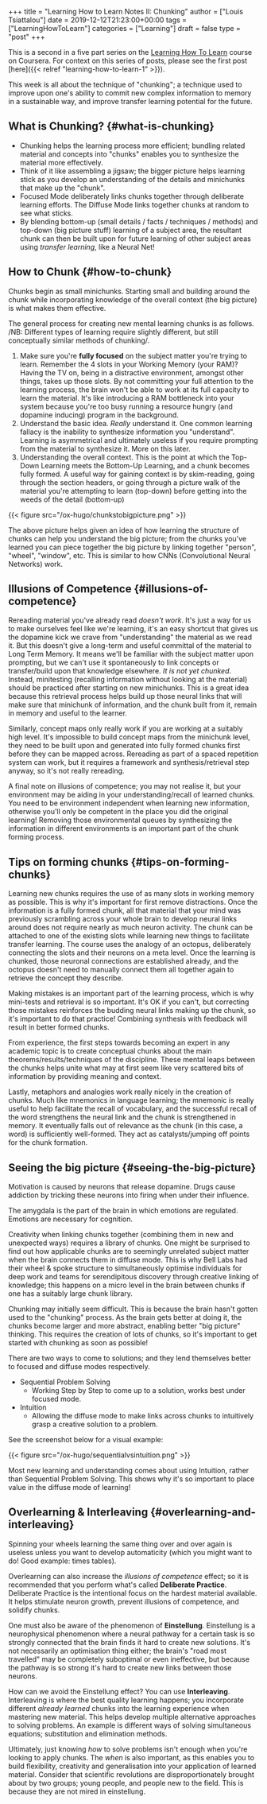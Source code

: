 +++
title = "Learning How to Learn Notes II: Chunking"
author = ["Louis Tsiattalou"]
date = 2019-12-12T21:23:00+00:00
tags = ["LearningHowToLearn"]
categories = ["Learning"]
draft = false
type = "post"
+++

This is a second in a five part series on the [Learning How To Learn](https://www.coursera.org/learn/learning-how-to-learn/) course on
Coursera. For context on this series of posts, please see the first post [here]({{< relref "learning-how-to-learn-1" >}}).

This week is all about the technique of "chunking"; a technique used to improve
upon one's ability to commit new complex information to memory in a sustainable
way, and improve transfer learning potential for the future.


## What is Chunking? {#what-is-chunking}

-   Chunking helps the learning process more efficient; bundling related material
    and concepts into "chunks" enables you to synthesize the material more effectively.
-   Think of it like assembling a jigsaw; the bigger picture helps learning stick
    as you develop an understanding of the details and minichunks that make up the "chunk".
-   Focused Mode deliberately links chunks together through deliberate learning
    efforts. The Diffuse Mode links together chunks at random to see what sticks.
-   By blending bottom-up (small details / facts / techniques / methods) and
    top-down (big picture stuff) learning of a subject area, the resultant chunk
    can then be built upon for future learning of other subject areas using
    _transfer learning_, like a Neural Net!


## How to Chunk {#how-to-chunk}

Chunks begin as small minichunks. Starting small and building around the chunk
while incorporating knowledge of the overall context (the big picture) is what
makes them effective.

The general process for creating new mental learning chunks is as follows. /NB:
Different types of learning require slightly different, but still conceptually
similar methods of chunking/.

1.  Make sure you're **fully focused** on the subject matter you're trying to
    learn. Remember the 4 slots in your Working Memory (your RAM)? Having the TV
    on, being in a distractive environment, amongst other things, takes up those
    slots. By not committing your full attention to the learning process, the
    brain won't be able to work at its full capacity to learn the material. It's
    like introducing a RAM bottleneck into your system because you're too busy
    running a resource hungry (and dopamine inducing) program in the background.
2.  Understand the basic idea. _Really_ understand it. One common learning
    fallacy is the inability to synthesize information you "understand". Learning
    is asymmetrical and ultimately useless if you require prompting from the
    material to synthesize it. More on this later.
3.  Understanding the overall context. This is the point at which the Top-Down
    Learning meets the Bottom-Up Learning, and a chunk becomes fully formed. A
    useful way for gaining context is by skim-reading, going through the section
    headers, or going through a picture walk of the material you're attempting to
    learn (top-down) before getting into the weeds of the detail (bottom-up)

{{< figure src="/ox-hugo/chunkstobigpicture.png" >}}

The above picture helps given an idea of how learning the structure of chunks
can help you understand the big picture; from the chunks you've learned you can
piece together the big picture by linking together "person", "wheel", "window",
etc. This is similar to how CNNs (Convolutional Neural Networks) work.


## Illusions of Competence {#illusions-of-competence}

Rereading material you've already read _doesn't work_. It's just a way for us to
make ourselves feel like we're learning, it's an easy shortcut that gives us the
dopamine kick we crave from "understanding" the material as we read it. But this
doesn't give a long-term and useful committal of the material to Long Term
Memory. It means we'll be familiar with the subject matter upon prompting, but
we can't use it spontaneously to link concepts or transfer/build upon that
knowledge elsewhere. _It is not yet chunked_. Instead, minitesting (recalling
information without looking at the material) should be practiced after starting
on new minichunks. This is a great idea because this retrieval process helps
build up those neural links that will make sure that minichunk of information,
and the chunk built from it, remain in memory and useful to the learner.

Similarly, concept maps only really work if you are working at a suitably high
level. It's impossible to build concept maps from the minichunk level, they need
to be built upon and generated into fully formed chunks first before they can be
mapped across. Rereading as part of a spaced repetition system can work, but it
requires a framework and synthesis/retrieval step anyway, so it's not really
rereading.

A final note on illusions of competence; you may not realise it, but your
environment may be aiding in your understanding/recall of learned chunks. You
need to be environment independent when learning new information, otherwise
you'll only be competent in the place you did the original learning! Removing
those environmental queues by synthesizing the information in different
environments is an important part of the chunk forming process.


## Tips on forming chunks {#tips-on-forming-chunks}

Learning new chunks requires the use of as many slots in working memory as
possible. This is why it's important for first remove distractions. Once the
information is a fully formed chunk, all that material that your mind was
previously scrambling across your whole brain to develop neural links around
does not require nearly as much neuron activity. The chunk can be attached to
one of the existing slots while learning new things to facilitate transfer
learning. The course uses the analogy of an octopus, deliberately connecting the
slots and their neurons on a meta level. Once the learning is chunked, those
neuronal connections are established already, and the octopus doesn't need to
manually connect them all together again to retrieve the concept they describe.

Making mistakes is an important part of the learning process, which is why
mini-tests and retrieval is so important. It's OK if you can't, but correcting
those mistakes reinforces the budding neural links making up the chunk, so it's
important to do that practice! Combining synthesis with feedback will result in
better formed chunks.

From experience, the first steps towards becoming an expert in any academic
topic is to create conceptual chunks about the main theorems/results/techniques
of the discipline. These mental leaps between the chunks helps unite what may at
first seem like very scattered bits of information by providing meaning and
context.

Lastly, metaphors and analogies work really nicely in the creation of chunks.
Much like mnemonics in language learning; the mnemonic is really useful to help
facilitate the recall of vocabulary, and the successful recall of the word
strengthens the neural link and the chunk is strengthened in memory. It
eventually falls out of relevance as the chunk (in this case, a word) is
sufficiently well-formed. They act as catalysts/jumping off points for the chunk
formation.


## Seeing the big picture {#seeing-the-big-picture}

Motivation is caused by neurons that release dopamine. Drugs cause addiction by
tricking these neurons into firing when under their influence.

The amygdala is the part of the brain in which emotions are regulated. Emotions
are necessary for cognition.

Creativity when linking chunks together (combining them in new and unexpected
ways) requires a library of chunks. One might be surprised to find out how
applicable chunks are to seemingly unrelated subject matter when the brain
connects them in diffuse mode. This is why Bell Labs had their wheel & spoke
structure to simultaneously optimise individuals for deep work and teams for
serendipitous discovery through creative linking of knowledge; this happens on a
micro level in the brain between chunks if one has a suitably large chunk library.

Chunking may initially seem difficult. This is because the brain hasn't gotten
used to the "chunking" process. As the brain gets better at doing it, the chunks
become larger and more abstract, enabling better "big picture" thinking. This
requires the creation of lots of chunks, so it's important to get started with
chunking as soon as possible!

There are two ways to come to solutions; and they lend themselves better to
focused and diffuse modes respectively.

-   Sequential Problem Solving
    -   Working Step by Step to come up to a solution, works best under focused mode.
-   Intuition
    -   Allowing the diffuse mode to make links across chunks to intuitively grasp a
        creative solution to a problem.

See the screenshot below for a visual example:

{{< figure src="/ox-hugo/sequentialvsintuition.png" >}}

Most new learning and understanding comes about using Intuition, rather than
Sequential Problem Solving. This shows why it's so important to place value in
the diffuse mode of learning!


## Overlearning & Interleaving {#overlearning-and-interleaving}

Spinning your wheels learning the same thing over and over again is useless
unless you want to develop automaticity (which you might want to do! Good
example: times tables).

Overlearning can also increase the _illusions of competence_ effect; so it is
recommended that you perform what's called **Deliberate Practice**. Deliberate
Practice is the intentional focus on the hardest material available. It helps
stimulate neuron growth, prevent illusions of competence, and solidify chunks.

One must also be aware of the phenomenon of **Einstellung**. Einstellung is a
neurophysical phenomenon where a neural pathway for a certain task is so
strongly connected that the brain finds it hard to create new solutions. It's
not necessarily an optimisation thing either; the brain's "road most travelled"
may be completely suboptimal or even ineffective, but because the pathway is so
strong it's hard to create new links between those neurons.

How can we avoid the Einstellung effect? You can use **Interleaving**.
Interleaving is where the best quality learning happens; you incorporate
different _already learned_ chunks into the learning experience when mastering
new material. This helps develop multiple alternative approaches to solving
problems. An example is different ways of solving simultaneous equations;
substitution and elimination methods.

Ultimately, just knowing _how_ to solve problems isn't enough when you're
looking to apply chunks. The _when_ is also important, as this enables you to
build flexibility, creativity and generalisation into your application of
learned material. Consider that scientific revolutions are disproportionately
brought about by two groups; young people, and people new to the field. This is
because they are not mired in einstellung.
